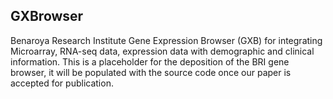 ## GXBrowser

Benaroya Research Institute Gene Expression Browser (GXB) for integrating Microarray, RNA-seq data, expression data with demographic and clinical information.
This is a placeholder for the deposition of the BRI gene browser, it will be populated with the source code once our paper is accepted for publication.